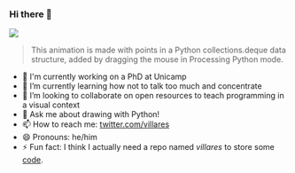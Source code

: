 <!--**username/username** is a ✨ _special_ ✨ repository because its `README.md` (this file) appears on your GitHub profile.-->
### Hi there 👋

<img src="https://abav.lugaralgum.com/sketch-a-day/2020/sketch_2020_09_17deque/sketch_2020_09_17deque.gif">

> This animation is made with points in a Python collections.deque data structure, added by dragging the mouse in Processing Python mode.

- 🔭 I'm currently working on a PhD at Unicamp
- 🌱 I’m currently learning how not to talk too much and concentrate
- 👯 I’m looking to collaborate on open resources to teach programming in a visual context
- 💬 Ask me about drawing with Python!
- 📫 How to reach me: [twitter.com/villares](https://twitter.com/villares)
- 😄 Pronouns: he/him
- ⚡ Fun fact: I think I actually need a repo named *villares* to store some [code](https://github.com/villares/villares).

